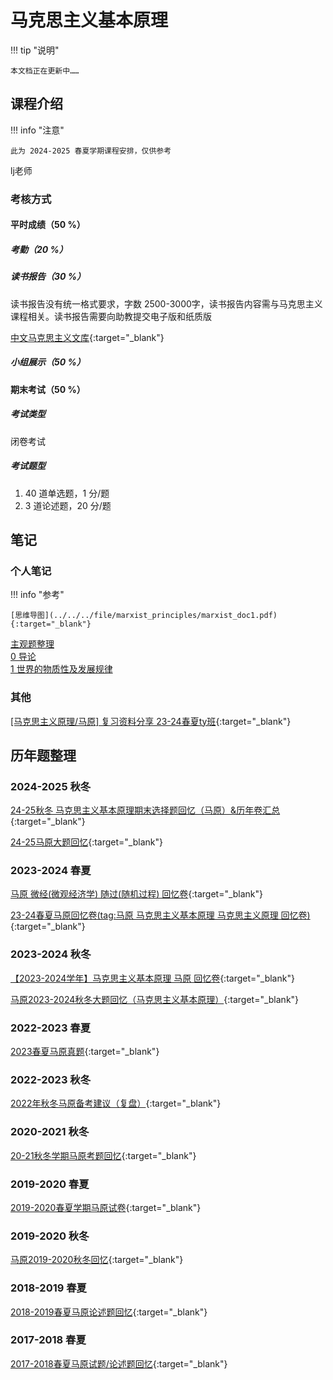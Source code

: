 # 马克思主义基本原理

!!! tip "说明"

    本文档正在更新中……

## 课程介绍

!!! info "注意"

    此为 2024-2025 春夏学期课程安排，仅供参考

lj老师

### 考核方式

#### 平时成绩（50 %）

##### 考勤（20 %）

##### 读书报告（30 %）

读书报告没有统一格式要求，字数 2500-3000字，读书报告内容需与马克思主义课程相关。读书报告需要向助教提交电子版和纸质版

[中文马克思主义文库](https://www.marxists.org/chinese/index.html){:target="_blank"}

##### 小组展示（50 %）

#### 期末考试（50 %）

##### 考试类型

闭卷考试

##### 考试题型

1. 40 道单选题，1 分/题
2. 3 道论述题，20 分/题

## 笔记

### 个人笔记

!!! info "参考"

    [思维导图](../../../file/marxist_principles/marxist_doc1.pdf){:target="_blank"}

[主观题整理](./subjective_questions.md)<br/>
[0 导论](./ch0.md)<br/>
[1 世界的物质性及发展规律](./ch1.md)

### 其他

[[马克思主义原理/马原] 复习资料分享 23-24春夏ty班](https://www.cc98.org/topic/6075270){:target="_blank"}

## 历年题整理

### 2024-2025 秋冬

[24-25秋冬 马克思主义基本原理期末选择题回忆（马原）&历年卷汇总](https://www.cc98.org/topic/6084453){:target="_blank"}

[24-25马原大题回忆](https://www.cc98.org/topic/6084427){:target="_blank"}

### 2023-2024 春夏

[马原 微经(微观经济学) 随过(随机过程) 回忆卷](https://www.cc98.org/topic/5931433){:target="_blank"}

[23-24春夏马原回忆卷(tag:马原 马克思主义基本原理 马克思主义原理 回忆卷)](https://www.cc98.org/topic/5920991){:target="_blank"}

### 2023-2024 秋冬

[【2023-2024学年】马克思主义基本原理 马原 回忆卷](https://www.cc98.org/topic/5799516){:target="_blank"}

[马原2023-2024秋冬大题回忆（马克思主义基本原理）](https://www.cc98.org/topic/5799458){:target="_blank"}

### 2022-2023 春夏

[2023春夏马原真题](https://www.cc98.org/topic/5637840){:target="_blank"}

### 2022-2023 秋冬

[2022年秋冬马原备考建议（复盘）](https://www.cc98.org/topic/5509686){:target="_blank"}

### 2020-2021 秋冬

[20-21秋冬学期马原考题回忆](https://www.cc98.org/topic/5026328){:target="_blank"}

### 2019-2020 春夏

[2019-2020春夏学期马原试卷](https://www.cc98.org/topic/4935436){:target="_blank"}

### 2019-2020 秋冬

[马原2019-2020秋冬回忆](https://www.cc98.org/topic/4900659){:target="_blank"}

### 2018-2019 春夏

[2018-2019春夏马原论述题回忆](https://www.cc98.org/topic/4856490){:target="_blank"}

### 2017-2018 春夏

[2017-2018春夏马原试题/论述题回忆](https://www.cc98.org/topic/4777789){:target="_blank"}
